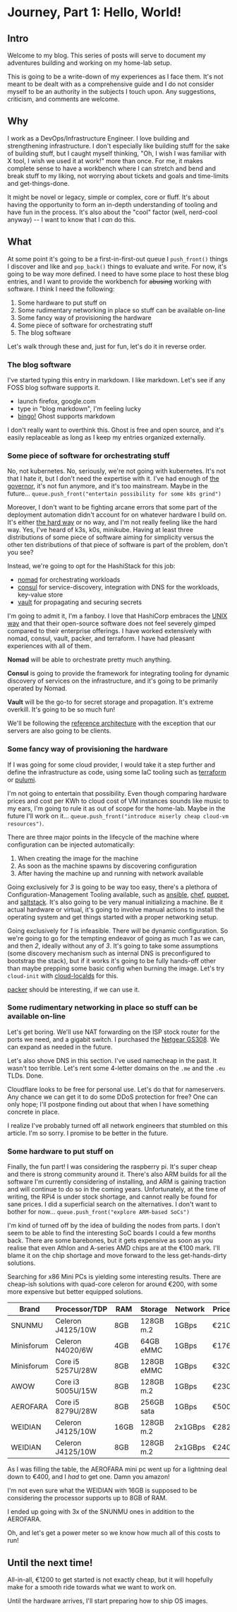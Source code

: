 # Journey, Part 1: Hello, World!

## Intro

Welcome to my blog.  This series of posts will serve to document my adventures building and working
on my home-lab setup.

This is going to be a write-down of my experiences as I face them. It's not meant to be dealt with as
a comprehensive guide and I do not consider myself to be an authority in the subjects I touch upon. Any
suggestions, criticism, and comments are welcome.

## Why

I work as a DevOps/Infrastructure Engineer. I love building and strengthening infrastructure.
I don't especially like building stuff for the sake of building stuff, but I caught myself thinking,
"Oh, I wish I was familiar with X tool, I wish we used it at work!" more than once.  For me, it
makes complete sense to have a workbench where I can stretch and bend and break stuff to my liking,
not worrying about tickets and goals and time-limits and get-things-done.

It might be novel or legacy, simple or complex, core or fluff. It's about having the opportunity to
form an in-depth understanding of tooling and have fun in the process. It's also about the "cool" factor
(well, nerd-cool anyway) -- I want to know that I *can* do this.

## What

At some point it's going to be a first-in-first-out queue I `push_front()` things I discover and like
and `pop_back()` things to evaluate and write. For now, it's going to be way more defined. I need to have
some place to host these blog entries, and I want to provide the workbench for ~~abusing~~ working with
software. I think I need the following:

1. Some hardware to put stuff on
2. Some rudimentary networking in place so stuff can be available on-line
3. Some fancy way of provisioning the hardware
4. Some piece of software for orchestrating stuff
5. The blog software

Let's walk through these and, just for fun, let's do it in reverse order.

### The blog software

I've started typing this entry in markdown. I like markdown. Let's see if any FOSS blog software
supports it. 

* launch firefox, google.com
* type in "blog markdown", I'm feeling lucky
* [bingo!](https://ghost.org/changelog/markdown/) Ghost supports markdown

I don't really want to overthink this. Ghost is free and open source, and it's easily
replaceable as long as I keep my entries organized externally.

### Some piece of software for orchestrating stuff

No, not kubernetes. No, seriously, we're not going with kubernetes. It's not that I hate
it, but I don't need the expertise with it. I've had enough of [the governor](https://translate.google.com/?sl=el&tl=en&text=%CE%BA%CF%85%CE%B2%CE%B5%CF%81%CE%BD%CE%AE%CF%84%CE%B7%CF%82&op=translate),
it's not fun anymore, and it's too mainstream. Maybe in the future...
`queue.push_front("entertain possibility for some k8s grind")`

Moreover, I don't want to be fighting arcane errors that some part of the deployment automation
didn't account for on whatever hardware I build on. It's either
[the hard way](https://github.com/kelseyhightower/kubernetes-the-hard-way) or no way,
and I'm not really feeling like the hard way. Yes, I've heard of k3s, k0s, minikube.
Having at least three distributions of some piece of software aiming for simplicity versus the other
ten distributions of that piece of software is part of the problem, don't you see?

Instead, we're going to opt for the HashiStack for this job:

* [nomad](www.nomadproject.io) for orchestrating workloads
* [consul](consul.io) for service-discovery, integration with DNS for the workloads, key-value store
* [vault](www.vaultproject.io) for propagating and securing secrets

I'm going to admit it, I'm a fanboy. I love that HashiCorp embraces the
[UNIX way](https://en.wikipedia.org/wiki/Unix_philosophy) and that their open-source software
does not feel severely gimped compared to their enterprise offerings. I have worked extensively with 
nomad, consul, vault, packer, and terraform. I have had pleasant experiences with all of them.

**Nomad** will be able to orchestrate pretty much anything.

**Consul** is going to provide the framework for integrating tooling for dynamic discovery of
services on the infrastructure, and it's going to be primarily operated by Nomad.

**Vault** will be the go-to for secret storage and propagation. It's extreme overkill. It's going to be so
much fun!

We'll be following the [reference architecture](https://learn.hashicorp.com/tutorials/nomad/production-reference-architecture-vm-with-consul)
with the exception that our servers are also going to be clients.

### Some fancy way of provisioning the hardware

If I was going for some cloud provider, I would take it a step further and define the infrastructure as code,
using some IaC tooling such as [terraform](terraform.io) or [pulumi](pulumi.com). 

I'm not going to entertain that possibility. Even though comparing hardware prices and cost per
KWh to cloud cost of VM instances sounds like music to my ears, I'm going to rule it as out of scope
for the home-lab. Maybe in the future I'll work on it... `queue.push_front("introduce miserly cheap cloud-vm resources")`.

There are three major points in the lifecycle of the machine where configuration can be injected automatically:

1. When creating the image for the machine
2. As soon as the machine spawns by discovering configuration
3. After having the machine up and running with network available

Going exclusively for *3* is going to be way too easy, there's a plethora of
Configuration-Management Tooling available, such as [ansible](ansible.com), [chef](chef.io),
[puppet](puppet.com), and [saltstack](saltproject.io). It's also going to be very manual
initializing a machine. Be it actual hardware or virtual, it's going to involve manual actions to
install the operating system and get things started with a proper networking setup.

Going exclusively for *1* is infeasible. There *will* be dynamic configuration. So we're going to go
for the tempting endeavor of going as much *1* as we can, and then *2*, ideally without any of *3*.
It's going to take some assumptions (some discovery mechanism such as internal DNS is preconfigured
to bootstrap the stack), but if it works it's going to be fully hands-off other than maybe prepping
some basic config when burning the image. Let's try `cloud-init` with
[cloud-localds](https://readthedocs.org/projects/cloudinit/downloads/pdf/latest/) for this.

[packer](https://github.com/viralpoetry/packer-bare-metal) should be interesting, if we can use it.

### Some rudimentary networking in place so stuff can be available on-line

Let's get boring. We'll use NAT forwarding on the ISP stock router for the ports we need, and a
gigabit switch. I purchased the [Netgear GS308](https://www.netgear.com/support/product/GS308.aspx).
We can expand as needed in the future.

Let's also shove DNS in this section. I've used namecheap in the past. It wasn't too terrible. Let's
rent some 4-letter domains on the `.me` and the `.eu` TLDs. Done.

Cloudflare looks to be free for personal use. Let's do that for nameservers.
Any chance we can get it to do some DDoS protection for free? One can only hope; I'll postpone
finding out about that when I have something concrete in place.

I realize I've probably turned off all network engineers that stumbled on this article. I'm so
sorry. I promise to be better in the future.

### Some hardware to put stuff on

Finally, the fun part! I was considering the raspberry pi. It's super cheap and there is strong
community around it. There's also ARM builds for all the software I'm currently considering of
installing, and ARM is gaining traction and will continue to do so in the coming years. Unfortunately,
at the time of writing, the RPi4 is under stock shortage, and cannot really be found for sane
prices. I did a superficial search on the alternatives. I don't want to bother for now...
`queue.push_front("explore ARM-based SoCs")`

I'm kind of turned off by the idea of building the nodes from parts. I don't seem to be able to
find the interesting SoC boards I could a few months back. There are some barebones, but it gets
expensive as soon as you realise that even Athlon and A-series AMD chips are at the €100 mark.
I'll blame it on the chip shortage and move forward to the less get-hands-dirty solutions.

Searching for x86 Mini PCs is yielding some interesting results. There are cheap-ish solutions with
quad-core celeron for around €200, with some more expensive but better equipped solutions.

| Brand      | Processor/TDP     | RAM  | Storage    | Network | Price | Link
| ---------- | -------------     | ---  | ---------- | ------- | ----- | ----
| SNUNMU     | Celeron J4125/10W | 8GB  | 128GB m.2  | 1GBps   | €210  | [link](https://www.amazon.de/-/en/Windows-Celeron-Desktop-Computer-Ethernet/dp/B09FNWK4YV)
| Minisforum | Celeron N4020/6W  | 4GB  | 64GB eMMC  | 1GBps   | €176  | [link](https://www.amazon.de/dp/B08CZ9JCJS/)
| Minisforum | Core i5 5257U/28W | 8GB  | 128GB eMMC | 1GBps   | €320  | [link](https://www.amazon.de/dp/B089CZ4QC6/)
| AWOW       | Core i3 5005U/15W | 8GB  | 128GB m.2  | 1GBps   | €230  | [link](https://www.amazon.de/dp/B07VM68GFQ/)
| AEROFARA   | Core i5 8279U/28W | 8GB  | 256GB sata | 1GBps   | €500  | [link](https://www.amazon.de/-/en/dp/B08YNJXRB7)
| WEIDIAN    | Celeron J4125/10W | 16GB | 128GB m.2  | 2x1GBps | €282  | [link](https://www.amazon.de/-/en/Celeron-Fanless-Computer-Desktop-Industrial/dp/B09D8B8WXP)
| WEIDIAN    | Celeron J4125/10W | 8GB  | 128GB m.2  | 2x1GBps | €240  | [link](https://www.amazon.de/-/en/Celeron-Fanless-Computer-Desktop-Industrial/dp/B09DCDDBXK)

As I was filling the table, the AEROFARA mini pc went up for a lightning deal down to €400, and I
*had* to get one. Damn you amazon!

I'm not even sure what the WEIDIAN with 16GB is supposed to be considering the processor supports
up to 8GB of RAM.

I ended up going with 3x of the SNUNMU ones in addition to the AEROFARA.

Oh, and let's get a power meter so we know how much all of this costs to run!

## Until the next time!

All-in-all, €1200 to get started is not exactly cheap, but it will hopefully make for a smooth ride
towards what we want to work on.

Until the hardware arrives, I'll start preparing how to ship OS images.
